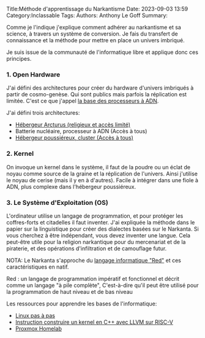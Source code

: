 Title:Méthode d'apprentissage du Narkantisme
Date: 2023-09-03 13:59
Category:Inclassable
Tags:
Authors: Anthony Le Goff
Summary:

Comme je l'indique j'explique comment adhérer au narkantisme et sa science, à travers un système de conversion. Je fais du transfert de connaissance et la méthode pour mettre en place un univers imbriqué.

Je suis issue de la communauté de l'informatique libre et applique donc ces principes.

### 1. Open Hardware

J'ai défini des architectures pour créer du hardware d'univers imbriqués à partir de cosmo-genèse. Qui sont publics mais parfois la réplication est limitée. C'est ce que j'appel [la base des processeurs à ADN](https://legoffant.github.io/les-bases-des-processeurs-a-adn.html).

J'ai défini trois architectures:

* [Hébergeur Arcturus (religieux et accès limité)](https://legoffant.github.io/serveur-experimental-nucleaire-arcturus-a-base-de2pz.html)
* Batterie nucléaire, processeur à ADN (Accès à tous)
* [Hébergeur poussiéreux, cluster (Accès à tous)](https://legoffant.github.io/lhebergeur-poussiereux.html)

### 2. Kernel

On invoque un kernel dans le système, il faut de la poudre ou un éclat de noyau comme source de la graine et la réplication de l'univers. Ainsi j'utilise le noyau de cerise (mais il y en à d'autres). Facile à intégrer dans une fiole à ADN, plus complexe dans l'hébergeur poussiéreux.

### 3. Le Système d'Exploitation (OS)

L'ordinateur utilise un langage de programmation, et pour protéger les coffres-forts et citadelles il faut inventer. J'ai expliquée la méthode dans le papier sur la linguistique pour créer des dialectes basées sur le Narkanta. Si vous cherchez à être indépendant, vous devez inventer une langue. Cela peut-être utile pour la religion narkantique pour du mercenariat et de la piraterie, et des opérations d'infiltration et de camouflage futur.

NOTA: Le Narkanta s'approche du [langage informatique "Red"](https://programmation.developpez.com/actu/346670/Red-un-langage-de-programmation-imperatif-et-fonctionnel-et-decrit-comme-un-langage-a-pile-complete-c-est-a-dire-qu-il-peut-etre-utilise-pour-la-programmation-de-haut-niveau-et-de-bas-niveau/) et ces caractéristiques en natif.

Red : un langage de programmation impératif et fonctionnel et décrit comme un langage "à pile complète",
C'est-à-dire qu'il peut être utilisé pour la programmation de haut niveau et de bas niveau

Les ressources pour apprendre les bases de l'informatique:

* [Linux pas à pas](https://legoffant.github.io/linux-pas-a-pas.html)
* [Instruction construire un kernel en C++ avec LLVM sur RISC-V](https://legoffant.github.io/todo-instruction-construire-un-kernel-en-c-avec-llvm-sur-risc-v.html)
* [Proxmox Homelab](https://legoffant.github.io/proxmox-homelab.html)
